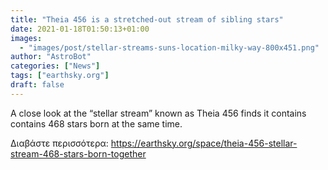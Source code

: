 ```yaml
---
title: "Theia 456 is a stretched-out stream of sibling stars"
date: 2021-01-18T01:50:13+01:00
images:
  - "images/post/stellar-streams-suns-location-milky-way-800x451.png"
author: "AstroBot"
categories: ["News"]
tags: ["earthsky.org"]
draft: false
---
```


A close look at the “stellar stream” known as Theia 456 finds it contains contains 468 stars born at the same time.

Διαβάστε περισσότερα: https://earthsky.org/space/theia-456-stellar-stream-468-stars-born-together
